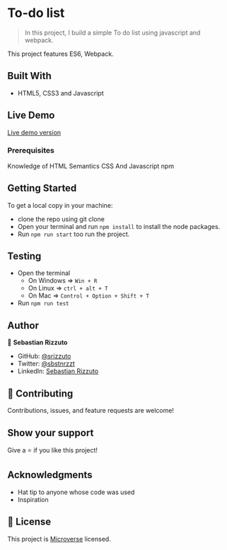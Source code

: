 # To-do list

> In this project, I build a simple To do list using javascript and webpack.
> 
This project features ES6, Webpack.

## Built With

- HTML5, CSS3 and Javascript

## Live Demo
[Live demo version](https://srizzuto.github.io/To-do-list/)

### Prerequisites

Knowledge of HTML Semantics CSS And Javascript
npm

## Getting Started

To get a local copy in your machine:

- clone the repo using git clone
- Open your terminal and run `npm install` to install the node packages.
- Run `npm run start` too run the project.

## Testing

- Open the terminal
  - On Windows => `Win + R`
  - On Linux => `ctrl + alt + T`
  - On Mac => `Control + Option + Shift + T`
- Run `npm run test`
## Author

👤 **Sebastian Rizzuto**

- GitHub: [@srizzuto](https://github.com/srizzuto)
- Twitter: [@sbstnrzzt](https://twitter.com/sbstnrzzt)
- LinkedIn: [Sebastian Rizzuto](https://www.linkedin.com/in/srizzuto/)

## 🤝 Contributing

Contributions, issues, and feature requests are welcome!

## Show your support

Give a ⭐️ if you like this project!

## Acknowledgments

- Hat tip to anyone whose code was used
- Inspiration

## 📝 License

This project is [Microverse](https://www.microverse.org/) licensed.